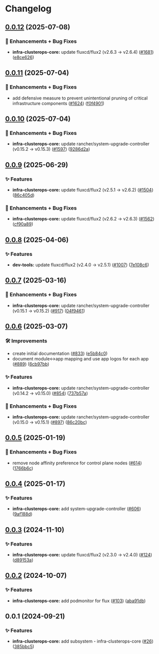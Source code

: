 # Changelog

## [0.0.12](https://github.com/ppat/homelab-ops-kubernetes-apps/compare/infra-clusterops-core-v0.0.11...infra-clusterops-core-v0.0.12) (2025-07-08)


### 🚀 Enhancements + Bug Fixes

* **infra-clusterops-core:** update fluxcd/flux2 (v2.6.3 -&gt; v2.6.4) ([#1681](https://github.com/ppat/homelab-ops-kubernetes-apps/issues/1681)) ([e8ce626](https://github.com/ppat/homelab-ops-kubernetes-apps/commit/e8ce626fe59ae51e72bff25527964456a825e538))

## [0.0.11](https://github.com/ppat/homelab-ops-kubernetes-apps/compare/infra-clusterops-core-v0.0.10...infra-clusterops-core-v0.0.11) (2025-07-04)


### 🚀 Enhancements + Bug Fixes

* add defensive measure to prevent unintentional pruning of critical infrastructure components ([#1624](https://github.com/ppat/homelab-ops-kubernetes-apps/issues/1624)) ([f0f4901](https://github.com/ppat/homelab-ops-kubernetes-apps/commit/f0f4901cbab8f0f98876f5c881a823b96736d4b4))

## [0.0.10](https://github.com/ppat/homelab-ops-kubernetes-apps/compare/infra-clusterops-core-v0.0.9...infra-clusterops-core-v0.0.10) (2025-07-04)


### 🚀 Enhancements + Bug Fixes

* **infra-clusterops-core:** update rancher/system-upgrade-controller (v0.15.2 -&gt; v0.15.3) ([#1597](https://github.com/ppat/homelab-ops-kubernetes-apps/issues/1597)) ([9286d2a](https://github.com/ppat/homelab-ops-kubernetes-apps/commit/9286d2a969e0ef7c80267b45e452bf3fe78e6e39))

## [0.0.9](https://github.com/ppat/homelab-ops-kubernetes-apps/compare/infra-clusterops-core-v0.0.8...infra-clusterops-core-v0.0.9) (2025-06-29)


### ✨ Features

* **infra-clusterops-core:** update fluxcd/flux2 (v2.5.1 -&gt; v2.6.2) ([#1504](https://github.com/ppat/homelab-ops-kubernetes-apps/issues/1504)) ([86c405d](https://github.com/ppat/homelab-ops-kubernetes-apps/commit/86c405d10e3d0756eeee6e134215c9dbf6b8b1eb))


### 🚀 Enhancements + Bug Fixes

* **infra-clusterops-core:** update fluxcd/flux2 (v2.6.2 -&gt; v2.6.3) ([#1562](https://github.com/ppat/homelab-ops-kubernetes-apps/issues/1562)) ([cf90a89](https://github.com/ppat/homelab-ops-kubernetes-apps/commit/cf90a89bb1cd88c60ebfce2b247a18b0b48a9a99))

## [0.0.8](https://github.com/ppat/homelab-ops-kubernetes-apps/compare/infra-clusterops-core-v0.0.7...infra-clusterops-core-v0.0.8) (2025-04-06)


### ✨ Features

* **dev-tools:** update fluxcd/flux2 (v2.4.0 -&gt; v2.5.1) ([#1007](https://github.com/ppat/homelab-ops-kubernetes-apps/issues/1007)) ([7e108c6](https://github.com/ppat/homelab-ops-kubernetes-apps/commit/7e108c6399805298b67dfec248ed5fce04bb5633))

## [0.0.7](https://github.com/ppat/homelab-ops-kubernetes-apps/compare/infra-clusterops-core-v0.0.6...infra-clusterops-core-v0.0.7) (2025-03-16)


### 🚀 Enhancements + Bug Fixes

* **infra-clusterops-core:** update rancher/system-upgrade-controller (v0.15.1 -&gt; v0.15.2) ([#917](https://github.com/ppat/homelab-ops-kubernetes-apps/issues/917)) ([04f9461](https://github.com/ppat/homelab-ops-kubernetes-apps/commit/04f9461f6c54063cdb865f4703c1d323cb2705e0))

## [0.0.6](https://github.com/ppat/homelab-ops-kubernetes-apps/compare/infra-clusterops-core-v0.0.5...infra-clusterops-core-v0.0.6) (2025-03-07)


### 🛠 Improvements

* create initial documentation ([#833](https://github.com/ppat/homelab-ops-kubernetes-apps/issues/833)) ([e5b84c0](https://github.com/ppat/homelab-ops-kubernetes-apps/commit/e5b84c03920d34e3055bea987b465e04092af030))
* document module&lt;-&gt;app mapping and use app logos for each app ([#889](https://github.com/ppat/homelab-ops-kubernetes-apps/issues/889)) ([6cb97bb](https://github.com/ppat/homelab-ops-kubernetes-apps/commit/6cb97bb71826434291de7b067983830376f0d12b))


### ✨ Features

* **infra-clusterops-core:** update rancher/system-upgrade-controller (v0.14.2 -&gt; v0.15.0) ([#854](https://github.com/ppat/homelab-ops-kubernetes-apps/issues/854)) ([737b57a](https://github.com/ppat/homelab-ops-kubernetes-apps/commit/737b57a3dd35e9a37dbef108d4a3fa99b24f9f5b))


### 🚀 Enhancements + Bug Fixes

* **infra-clusterops-core:** update rancher/system-upgrade-controller (v0.15.0 -&gt; v0.15.1) ([#897](https://github.com/ppat/homelab-ops-kubernetes-apps/issues/897)) ([86c20bc](https://github.com/ppat/homelab-ops-kubernetes-apps/commit/86c20bc26c4a326a8d73fb0f4a82fe960eeac4e1))

## [0.0.5](https://github.com/ppat/homelab-ops-kubernetes-apps/compare/infra-clusterops-core-v0.0.4...infra-clusterops-core-v0.0.5) (2025-01-19)


### 🚀 Enhancements + Bug Fixes

* remove node affinity preference for control plane nodes ([#614](https://github.com/ppat/homelab-ops-kubernetes-apps/issues/614)) ([1766b6c](https://github.com/ppat/homelab-ops-kubernetes-apps/commit/1766b6c5019b6faa22e29c77e44b29153318d60b))

## [0.0.4](https://github.com/ppat/homelab-ops-kubernetes-apps/compare/infra-clusterops-core-v0.0.3...infra-clusterops-core-v0.0.4) (2025-01-17)


### ✨ Features

* **infra-clusterops-core:** add system-upgrade-controller ([#606](https://github.com/ppat/homelab-ops-kubernetes-apps/issues/606)) ([9af188d](https://github.com/ppat/homelab-ops-kubernetes-apps/commit/9af188d767c50bf44e2e19392ce3af092fc8b038))

## [0.0.3](https://github.com/ppat/homelab-ops-kubernetes-apps/compare/infra-clusterops-core-v0.0.2...infra-clusterops-core-v0.0.3) (2024-11-10)


### ✨ Features

* **infra-clusterops-core:** update fluxcd/flux2 (v2.3.0 -&gt; v2.4.0) ([#124](https://github.com/ppat/homelab-ops-kubernetes-apps/issues/124)) ([d89153a](https://github.com/ppat/homelab-ops-kubernetes-apps/commit/d89153ab4b78cbe57fedf8edcb95ba32bd2cb73b))

## [0.0.2](https://github.com/ppat/homelab-ops-kubernetes-apps/compare/infra-clusterops-core-v0.0.1...infra-clusterops-core-v0.0.2) (2024-10-07)


### ✨ Features

* **infra-clusterops-core:** add podmonitor for flux ([#103](https://github.com/ppat/homelab-ops-kubernetes-apps/issues/103)) ([aba91db](https://github.com/ppat/homelab-ops-kubernetes-apps/commit/aba91db4af50f4aa1cc0bebf8751036197219305))

## 0.0.1 (2024-09-21)


### ✨ Features

* **infra-clusterops-core:** add subsystem - infra-clusterops-core ([#26](https://github.com/ppat/homelab-ops-kubernetes-apps/issues/26)) ([385bbc5](https://github.com/ppat/homelab-ops-kubernetes-apps/commit/385bbc50845cf53103186e12562305224dfe4b18))
